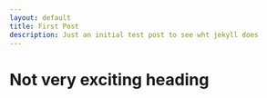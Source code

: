```yaml
---
layout: default
title: First Post
description: Just an initial test post to see wht jekyll does
---
```


# Not very exciting heading
